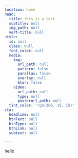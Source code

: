 ```yaml
---
location: home
head:
  title: this is a test
  subtitle: null
  img_path: null
  vert-title: null
style:
  id: null
  class: null
  font_color: null
  media:
    img:
      url_path: null
      pattern: false
      parallax: false
      overlay: null
      blur: false
    video:
      url_path: null
      type: null
      posterurl_path: null
  tint_color: 'rgb(206, 15, 15)'
cta:
  headline: null
  btnText: null
  btnType: null
  btnLink: null
  subtext: null

---
```

<p>hello</p>
